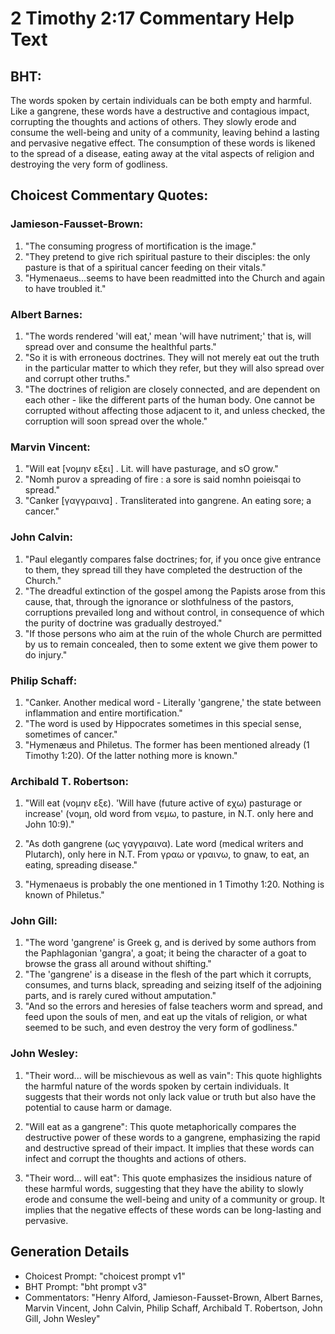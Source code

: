 # 2 Timothy 2:17 Commentary Help Text

## BHT:
The words spoken by certain individuals can be both empty and harmful. Like a gangrene, these words have a destructive and contagious impact, corrupting the thoughts and actions of others. They slowly erode and consume the well-being and unity of a community, leaving behind a lasting and pervasive negative effect. The consumption of these words is likened to the spread of a disease, eating away at the vital aspects of religion and destroying the very form of godliness.

## Choicest Commentary Quotes:
### Jamieson-Fausset-Brown:
1. "The consuming progress of mortification is the image."
2. "They pretend to give rich spiritual pasture to their disciples: the only pasture is that of a spiritual cancer feeding on their vitals."
3. "Hymenaeus...seems to have been readmitted into the Church and again to have troubled it."

### Albert Barnes:
1. "The words rendered 'will eat,' mean 'will have nutriment;' that is, will spread over and consume the healthful parts."
2. "So it is with erroneous doctrines. They will not merely eat out the truth in the particular matter to which they refer, but they will also spread over and corrupt other truths."
3. "The doctrines of religion are closely connected, and are dependent on each other - like the different parts of the human body. One cannot be corrupted without affecting those adjacent to it, and unless checked, the corruption will soon spread over the whole."

### Marvin Vincent:
1. "Will eat [νομην εξει] . Lit. will have pasturage, and sO grow."
2. "Nomh purov a spreading of fire : a sore is said nomhn poieisqai to spread."
3. "Canker [γαγγραινα] . Transliterated into gangrene. An eating sore; a cancer."

### John Calvin:
1. "Paul elegantly compares false doctrines; for, if you once give entrance to them, they spread till they have completed the destruction of the Church."
2. "The dreadful extinction of the gospel among the Papists arose from this cause, that, through the ignorance or slothfulness of the pastors, corruptions prevailed long and without control, in consequence of which the purity of doctrine was gradually destroyed."
3. "If those persons who aim at the ruin of the whole Church are permitted by us to remain concealed, then to some extent we give them power to do injury."

### Philip Schaff:
1. "Canker. Another medical word - Literally 'gangrene,' the state between inflammation and entire mortification." 
2. "The word is used by Hippocrates sometimes in this special sense, sometimes of cancer." 
3. "Hymenæus and Philetus. The former has been mentioned already (1 Timothy 1:20). Of the latter nothing more is known."

### Archibald T. Robertson:
1. "Will eat (νομην εξε). 'Will have (future active of εχω) pasturage or increase' (νομη, old word from νεμω, to pasture, in N.T. only here and John 10:9)." 

2. "As doth gangrene (ως γαγγραινα). Late word (medical writers and Plutarch), only here in N.T. From γραω or γραινω, to gnaw, to eat, an eating, spreading disease." 

3. "Hymenaeus is probably the one mentioned in 1 Timothy 1:20. Nothing is known of Philetus."

### John Gill:
1. "The word 'gangrene' is Greek g, and is derived by some authors from the Paphlagonian 'gangra', a goat; it being the character of a goat to browse the grass all around without shifting."
2. "The 'gangrene' is a disease in the flesh of the part which it corrupts, consumes, and turns black, spreading and seizing itself of the adjoining parts, and is rarely cured without amputation."
3. "And so the errors and heresies of false teachers worm and spread, and feed upon the souls of men, and eat up the vitals of religion, or what seemed to be such, and even destroy the very form of godliness."

### John Wesley:
1. "Their word... will be mischievous as well as vain": This quote highlights the harmful nature of the words spoken by certain individuals. It suggests that their words not only lack value or truth but also have the potential to cause harm or damage.

2. "Will eat as a gangrene": This quote metaphorically compares the destructive power of these words to a gangrene, emphasizing the rapid and destructive spread of their impact. It implies that these words can infect and corrupt the thoughts and actions of others.

3. "Their word... will eat": This quote emphasizes the insidious nature of these harmful words, suggesting that they have the ability to slowly erode and consume the well-being and unity of a community or group. It implies that the negative effects of these words can be long-lasting and pervasive.


## Generation Details
- Choicest Prompt: "choicest prompt v1"
- BHT Prompt: "bht prompt v3"
- Commentators: "Henry Alford, Jamieson-Fausset-Brown, Albert Barnes, Marvin Vincent, John Calvin, Philip Schaff, Archibald T. Robertson, John Gill, John Wesley"
